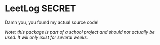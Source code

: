 # LeetLog SECRET

Damn you, you found my actual source code!

*Note: this package is part of a school project and should not actually be used. It will only exist for several weeks.*